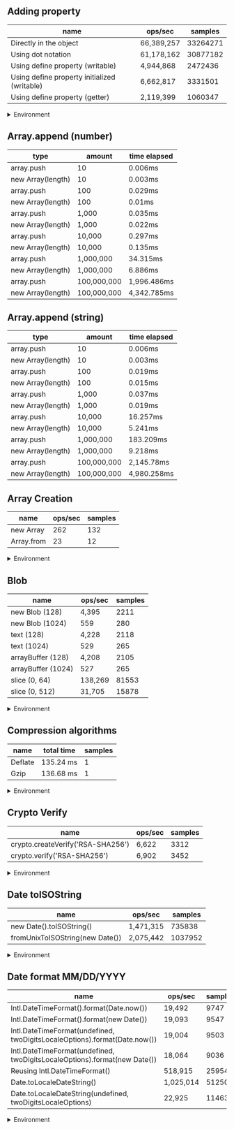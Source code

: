 ## Adding property

|name|ops/sec|samples|
|-|-|-|
|Directly in the object|66,389,257|33264271|
|Using dot notation|61,178,162|30877182|
|Using define property (writable)|4,944,868|2472436|
|Using define property initialized (writable)|6,662,817|3331501|
|Using define property (getter)|2,119,399|1060347|


<details>
<summary>Environment</summary>

* __Machine:__ linux x64 | 4 vCPUs | 7.6GB Mem
* __Run:__ Tue May 06 2025 18:00:38 GMT+0000 (Coordinated Universal Time)
* __Node:__ `v22.14.0`
</details>

<!--
{"environment":{"platform":"linux","arch":"x64","cpus":4,"totalMemory":7.597835540771484},"benchmarks":[{"name":"Directly in the object","samples":33264271,"opsSec":66389257.60310571},{"name":"Using dot notation","samples":30877182,"opsSec":61178162.6143821},{"name":"Using define property (writable)","samples":2472436,"opsSec":4944868.597930404},{"name":"Using define property initialized (writable)","samples":3331501,"opsSec":6662817.093500021},{"name":"Using define property (getter)","samples":1060347,"opsSec":2119399.9749125172}]}-->

## Array.append (number)

|type|amount|time elapsed|
|-|-|-|
array.push|10|0.006ms
new Array(length)|10|0.003ms
array.push|100|0.029ms
new Array(length)|100|0.01ms
array.push|1,000|0.035ms
new Array(length)|1,000|0.022ms
array.push|10,000|0.297ms
new Array(length)|10,000|0.135ms
array.push|1,000,000|34.315ms
new Array(length)|1,000,000|6.886ms
array.push|100,000,000|1,996.486ms
new Array(length)|100,000,000|4,342.785ms
## Array.append (string)

|type|amount|time elapsed|
|-|-|-|
array.push|10|0.006ms
new Array(length)|10|0.003ms
array.push|100|0.019ms
new Array(length)|100|0.015ms
array.push|1,000|0.037ms
new Array(length)|1,000|0.019ms
array.push|10,000|16.257ms
new Array(length)|10,000|5.241ms
array.push|1,000,000|183.209ms
new Array(length)|1,000,000|9.218ms
array.push|100,000,000|2,145.78ms
new Array(length)|100,000,000|4,980.258ms

## Array Creation

|name|ops/sec|samples|
|-|-|-|
|new Array|262|132|
|Array.from|23|12|


<details>
<summary>Environment</summary>

* __Machine:__ linux x64 | 4 vCPUs | 7.6GB Mem
* __Run:__ Tue May 06 2025 18:09:06 GMT+0000 (Coordinated Universal Time)
* __Node:__ `v22.14.0`
</details>

<!--
{"environment":{"platform":"linux","arch":"x64","cpus":4,"totalMemory":7.597835540771484},"benchmarks":[{"name":"new Array","samples":132,"opsSec":262.20490380020897},{"name":"Array.from","samples":12,"opsSec":23.854311035773186}]}-->

## Blob

|name|ops/sec|samples|
|-|-|-|
|new Blob (128)|4,395|2211|
|new Blob (1024)|559|280|
|text (128)|4,228|2118|
|text (1024)|529|265|
|arrayBuffer (128)|4,208|2105|
|arrayBuffer (1024)|527|265|
|slice (0, 64)|138,269|81553|
|slice (0, 512)|31,705|15878|


<details>
<summary>Environment</summary>

* __Machine:__ linux x64 | 4 vCPUs | 7.6GB Mem
* __Run:__ Tue May 06 2025 18:16:17 GMT+0000 (Coordinated Universal Time)
* __Node:__ `v22.14.0`
</details>

<!--
{"environment":{"platform":"linux","arch":"x64","cpus":4,"totalMemory":7.597835540771484},"benchmarks":[{"name":"new Blob (128)","samples":2211,"opsSec":4395.030484366768},{"name":"new Blob (1024)","samples":280,"opsSec":559.2843453445406},{"name":"text (128)","samples":2118,"opsSec":4228.216656496555},{"name":"text (1024)","samples":265,"opsSec":529.4767900971904},{"name":"arrayBuffer (128)","samples":2105,"opsSec":4208.331379774594},{"name":"arrayBuffer (1024)","samples":265,"opsSec":527.1559399341494},{"name":"slice (0, 64)","samples":81553,"opsSec":138269.32939670252},{"name":"slice (0, 512)","samples":15878,"opsSec":31705.665797086494}]}-->

## Compression algorithms

|name|total time|samples|
|-|-|-|
|Deflate|135.24 ms|1|
|Gzip|136.68 ms|1|


<details>
<summary>Environment</summary>

* __Machine:__ linux x64 | 4 vCPUs | 7.6GB Mem
* __Run:__ Tue May 06 2025 18:18:37 GMT+0000 (Coordinated Universal Time)
* __Node:__ `v22.14.0`
</details>

<!--
{"environment":{"platform":"linux","arch":"x64","cpus":4,"totalMemory":7.597835540771484},"benchmarks":[{"name":"Deflate","samples":1,"totalTime":0.135241135},{"name":"Gzip","samples":1,"totalTime":0.136684739}]}-->

## Crypto Verify

|name|ops/sec|samples|
|-|-|-|
|crypto.createVerify('RSA-SHA256')|6,622|3312|
|crypto.verify('RSA-SHA256')|6,902|3452|


<details>
<summary>Environment</summary>

* __Machine:__ linux x64 | 4 vCPUs | 7.6GB Mem
* __Run:__ Tue May 06 2025 18:28:05 GMT+0000 (Coordinated Universal Time)
* __Node:__ `v22.14.0`
</details>

<!--
{"environment":{"platform":"linux","arch":"x64","cpus":4,"totalMemory":7.597835540771484},"benchmarks":[{"name":"crypto.createVerify('RSA-SHA256')","samples":3312,"opsSec":6622.171287398985},{"name":"crypto.verify('RSA-SHA256')","samples":3452,"opsSec":6902.994137112304}]}-->

## Date toISOString

|name|ops/sec|samples|
|-|-|-|
|new Date().toISOString()|1,471,315|735838|
|fromUnixToISOString(new Date())|2,075,442|1037952|


<details>
<summary>Environment</summary>

* __Machine:__ linux x64 | 4 vCPUs | 7.6GB Mem
* __Run:__ Tue May 06 2025 18:30:43 GMT+0000 (Coordinated Universal Time)
* __Node:__ `v22.14.0`
</details>

<!--
{"environment":{"platform":"linux","arch":"x64","cpus":4,"totalMemory":7.597835540771484},"benchmarks":[{"name":"new Date().toISOString()","samples":735838,"opsSec":1471315.0834673953},{"name":"fromUnixToISOString(new Date())","samples":1037952,"opsSec":2075442.4174554732}]}-->

## Date format MM/DD/YYYY

|name|ops/sec|samples|
|-|-|-|
|Intl.DateTimeFormat().format(Date.now())|19,492|9747|
|Intl.DateTimeFormat().format(new Date())|19,093|9547|
|Intl.DateTimeFormat(undefined, twoDigitsLocaleOptions).format(Date.now())|19,004|9503|
|Intl.DateTimeFormat(undefined, twoDigitsLocaleOptions).format(new Date())|18,064|9036|
|Reusing Intl.DateTimeFormat()|518,915|259540|
|Date.toLocaleDateString()|1,025,014|512509|
|Date.toLocaleDateString(undefined, twoDigitsLocaleOptions)|22,925|11463|


<details>
<summary>Environment</summary>

* __Machine:__ linux x64 | 4 vCPUs | 7.6GB Mem
* __Run:__ Tue May 06 2025 18:35:59 GMT+0000 (Coordinated Universal Time)
* __Node:__ `v22.14.0`
</details>

<!--
{"environment":{"platform":"linux","arch":"x64","cpus":4,"totalMemory":7.597835540771484},"benchmarks":[{"name":"Intl.DateTimeFormat().format(Date.now())","samples":9747,"opsSec":19492.012165615328},{"name":"Intl.DateTimeFormat().format(new Date())","samples":9547,"opsSec":19093.95757322627},{"name":"Intl.DateTimeFormat(undefined, twoDigitsLocaleOptions).format(Date.now())","samples":9503,"opsSec":19004.617338070184},{"name":"Intl.DateTimeFormat(undefined, twoDigitsLocaleOptions).format(new Date())","samples":9036,"opsSec":18064.082620971723},{"name":"Reusing Intl.DateTimeFormat()","samples":259540,"opsSec":518915.6625231729},{"name":"Date.toLocaleDateString()","samples":512509,"opsSec":1025014.7015026906},{"name":"Date.toLocaleDateString(undefined, twoDigitsLocaleOptions)","samples":11463,"opsSec":22925.052324187025}]}-->
